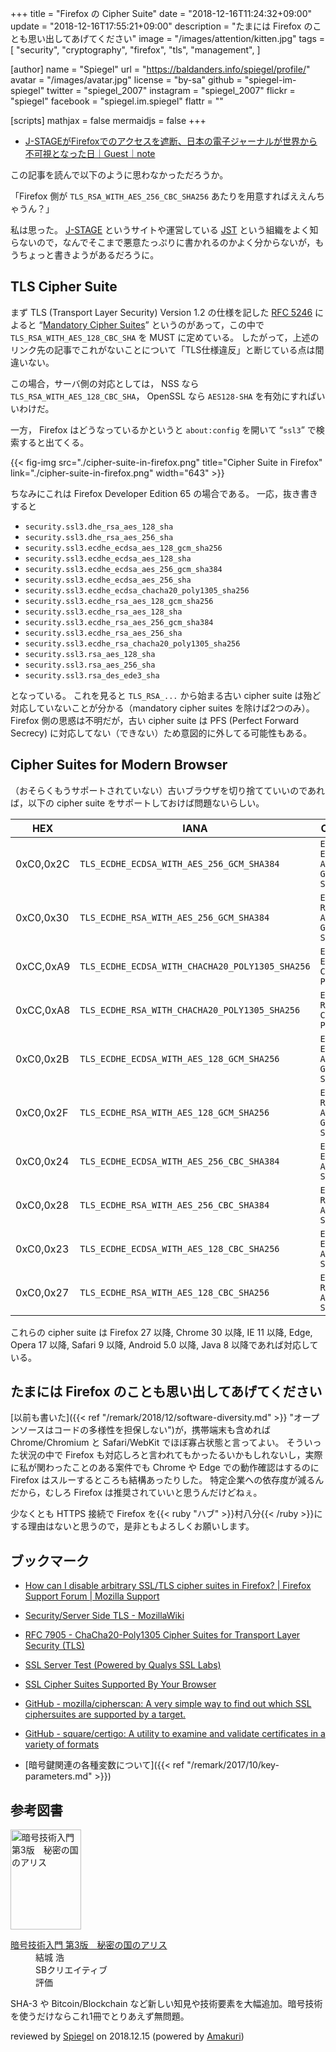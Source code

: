 +++
title = "Firefox の Cipher Suite"
date = "2018-12-16T11:24:32+09:00"
update = "2018-12-16T17:55:21+09:00"
description = "たまには Firefox のことも思い出してあげてください"
image = "/images/attention/kitten.jpg"
tags = [
  "security",
  "cryptography",
  "firefox",
  "tls",
  "management",
]

[author]
  name      = "Spiegel"
  url       = "https://baldanders.info/spiegel/profile/"
  avatar    = "/images/avatar.jpg"
  license   = "by-sa"
  github    = "spiegel-im-spiegel"
  twitter   = "spiegel_2007"
  instagram = "spiegel_2007"
  flickr    = "spiegel"
  facebook  = "spiegel.im.spiegel"
  flattr    = ""

[scripts]
  mathjax = false
  mermaidjs = false
+++

- [J-STAGEがFirefoxでのアクセスを遮断、日本の電子ジャーナルが世界から不可視となった日｜Guest｜note](https://note.mu/note_s/n/n517ff243e083)

この記事を読んで以下のように思わなかっただろうか。

「Firefox 側が `TLS_RSA_WITH_AES_256_CBC_SHA256` あたりを用意すればええんちゃうん？」

私は思った。
[J-STAGE](https://www.jstage.jst.go.jp/) というサイトや運営している [JST](https://www.jst.go.jp/ "国立研究開発法人 科学技術振興機構") という組織をよく知らないので，なんでそこまで悪意たっぷりに書かれるのかよく分からないが，もうちょっと書きようがあるだろうに。

## TLS Cipher Suite

まず TLS (Transport Layer Security) Version 1.2 の仕様を記した [RFC 5246] によると “[Mandatory Cipher Suites](https://tools.ietf.org/html/rfc5246#section-9)” というのがあって，この中で `TLS_RSA_WITH_AES_128_CBC_SHA` を MUST に定めている。
したがって，上述のリンク先の記事でこれがないことについて「TLS仕様違反」と断じている点は間違いない。 

この場合，サーバ側の対応としては， NSS なら `TLS_RSA_WITH_AES_128_CBC_SHA`， OpenSSL なら `AES128-SHA` を有効にすればいいわけだ。

一方， Firefox はどうなっているかというと `about:config` を開いて “`ssl3`” で検索すると出てくる。

{{< fig-img src="./cipher-suite-in-firefox.png" title="Cipher Suite in Firefox" link="./cipher-suite-in-firefox.png" width="643" >}}

ちなみにこれは Firefox Developer Edition 65 の場合である。
一応，抜き書きすると

- `security.ssl3.dhe_rsa_aes_128_sha`
- `security.ssl3.dhe_rsa_aes_256_sha`
- `security.ssl3.ecdhe_ecdsa_aes_128_gcm_sha256`
- `security.ssl3.ecdhe_ecdsa_aes_128_sha`
- `security.ssl3.ecdhe_ecdsa_aes_256_gcm_sha384`
- `security.ssl3.ecdhe_ecdsa_aes_256_sha`
- `security.ssl3.ecdhe_ecdsa_chacha20_poly1305_sha256`
- `security.ssl3.ecdhe_rsa_aes_128_gcm_sha256`
- `security.ssl3.ecdhe_rsa_aes_128_sha`
- `security.ssl3.ecdhe_rsa_aes_256_gcm_sha384`
- `security.ssl3.ecdhe_rsa_aes_256_sha`
- `security.ssl3.ecdhe_rsa_chacha20_poly1305_sha256`
- `security.ssl3.rsa_aes_128_sha`
- `security.ssl3.rsa_aes_256_sha`
- `security.ssl3.rsa_des_ede3_sha`

となっている。
これを見ると `TLS_RSA_...` から始まる古い cipher suite は殆ど対応していないことが分かる（mandatory cipher suites を除けば2つのみ）。
Firefox 側の思惑は不明だが，古い cipher suite は PFS (Perfect Forward Secrecy) に対応してない（できない）ため意図的に外してる可能性もある。

## Cipher Suites for Modern Browser

（おそらくもうサポートされていない）古いブラウザを切り捨てていいのであれば，以下の cipher suite をサポートしておけば問題ないらしい。

| HEX       | IANA                                            | OpenSSL                         |
| --------- | ----------------------------------------------- | ------------------------------- |
| 0xC0,0x2C | `TLS_ECDHE_ECDSA_WITH_AES_256_GCM_SHA384`       | `ECDHE-ECDSA-AES256-GCM-SHA384` |
| 0xC0,0x30 | `TLS_ECDHE_RSA_WITH_AES_256_GCM_SHA384`         | `ECDHE-RSA-AES256-GCM-SHA384`   |
| 0xCC,0xA9 | `TLS_ECDHE_ECDSA_WITH_CHACHA20_POLY1305_SHA256` | `ECDHE-ECDSA-CHACHA20-POLY1305` |
| 0xCC,0xA8 | `TLS_ECDHE_RSA_WITH_CHACHA20_POLY1305_SHA256`   | `ECDHE-RSA-CHACHA20-POLY1305`   |
| 0xC0,0x2B | `TLS_ECDHE_ECDSA_WITH_AES_128_GCM_SHA256`       | `ECDHE-ECDSA-AES128-GCM-SHA256` |
| 0xC0,0x2F | `TLS_ECDHE_RSA_WITH_AES_128_GCM_SHA256`         | `ECDHE-RSA-AES128-GCM-SHA256`   |
| 0xC0,0x24 | `TLS_ECDHE_ECDSA_WITH_AES_256_CBC_SHA384`       | `ECDHE-ECDSA-AES256-SHA384`     |
| 0xC0,0x28 | `TLS_ECDHE_RSA_WITH_AES_256_CBC_SHA384`         | `ECDHE-RSA-AES256-SHA384`       |
| 0xC0,0x23 | `TLS_ECDHE_ECDSA_WITH_AES_128_CBC_SHA256`       | `ECDHE-ECDSA-AES128-SHA256`     |
| 0xC0,0x27 | `TLS_ECDHE_RSA_WITH_AES_128_CBC_SHA256`         | `ECDHE-RSA-AES128-SHA256`       |

これらの cipher suite は Firefox 27 以降, Chrome 30 以降, IE 11 以降, Edge, Opera 17 以降, Safari 9 以降, Android 5.0 以降, Java 8 以降であれば対応している。

## たまには Firefox のことも思い出してあげてください

[以前も書いた]({{< ref "/remark/2018/12/software-diversity.md" >}} "オープンソースはコードの多様性を担保しない")が，携帯端末も含めれば Chrome/Chromium と Safari/WebKit でほぼ寡占状態と言ってよい。
そういった状況の中で Firefox も対応しろと言われてもかったるいかもしれないし，実際に私が関わったことのある案件でも Chrome や Edge での動作確認はするのに Firefox はスルーするところも結構あったりした。
特定企業への依存度が減るんだから，むしろ Firefox は推奨されていいと思うんだけどねぇ。

少なくとも HTTPS 接続で Firefox を{{< ruby "ハブ" >}}村八分{{< /ruby >}}にする理由はないと思うので，是非ともよろしくお願いします。

## ブックマーク

- [How can I disable arbitrary SSL/TLS cipher suites in Firefox? | Firefox Support Forum | Mozilla Support](https://support.mozilla.org/en-US/questions/1119007)
- [Security/Server Side TLS - MozillaWiki](https://wiki.mozilla.org/Security/Server_Side_TLS)
- [RFC 7905 - ChaCha20-Poly1305 Cipher Suites for Transport Layer Security (TLS)](https://tools.ietf.org/html/rfc7905)

- [SSL Server Test (Powered by Qualys SSL Labs)](https://www.ssllabs.com/ssltest/)
- [SSL Cipher Suites Supported By Your Browser](https://cc.dcsec.uni-hannover.de/)
- [GitHub - mozilla/cipherscan: A very simple way to find out which SSL ciphersuites are supported by a target.](https://github.com/mozilla/cipherscan)
- [GitHub - square/certigo: A utility to examine and validate certificates in a variety of formats](https://github.com/square/certigo)

- [暗号鍵関連の各種変数について]({{< ref "/remark/2017/10/key-parameters.md" >}})

[RFC 5246]: https://tools.ietf.org/html/rfc5246 "RFC 5246 - The Transport Layer Security (TLS) Protocol Version 1.2"

## 参考図書

<div class="hreview">
  <div class="photo"><a class="item url" href="https://www.amazon.co.jp/exec/obidos/ASIN/B015643CPE/baldandersinf-22"><img src="https://images-fe.ssl-images-amazon.com/images/I/51t6yHHVwEL._SL160_.jpg" width="113" height="160" alt="暗号技術入門 第3版　秘密の国のアリス"></a></div>
  <dl class="fn">
    <dt><a href="https://www.amazon.co.jp/exec/obidos/ASIN/B015643CPE/baldandersinf-22">暗号技術入門 第3版　秘密の国のアリス</a></dt>
    <dd>結城 浩</dd>
    <dd>SBクリエイティブ</dd>
    <dd>評価&nbsp;<abbr class="rating fa-sm" title="5">
      <i class="fas fa-star"></i>
      <i class="fas fa-star"></i>
      <i class="fas fa-star"></i>
      <i class="fas fa-star"></i>
      <i class="fas fa-star"></i>
    </abbr></dd>
  </dl>
  <p class="description">SHA-3 や Bitcoin/Blockchain など新しい知見や技術要素を大幅追加。暗号技術を使うだけならこれ1冊でとりあえず無問題。</p>
  <p class="powered-by" >reviewed by <a href='#maker' class='reviewer'>Spiegel</a> on <abbr class="dtreviewed">2018.12.15</abbr> (powered by <a href="https://dadadadone.com/amakuri/" >Amakuri</a>)</p>
</div>
